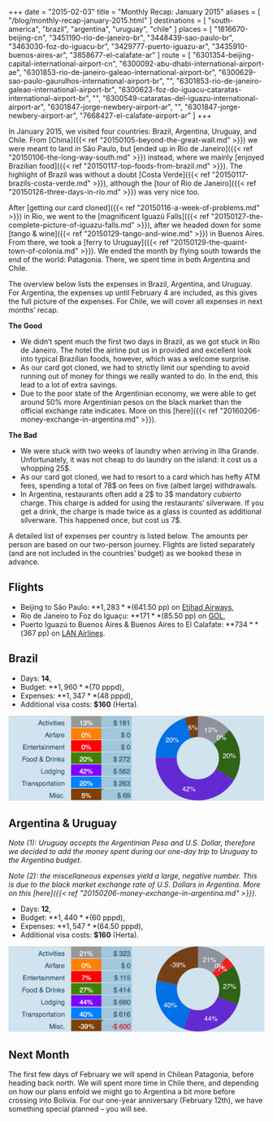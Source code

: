 +++
date    = "2015-02-03"
title   = "Monthly Recap: January 2015"
aliases = [ "/blog/monthly-recap-january-2015.html" ]
destinations = [ "south-america", "brazil", "argentina", "uruguay", "chile" ]
places  = [
  "1816670-beijing-cn", "3451190-rio-de-janeiro-br", "3448439-sao-paulo-br",
  "3463030-foz-do-iguacu-br", "3429777-puerto-iguazu-ar",
  "3435910-buenos-aires-ar", "3858677-el-calafate-ar"
]
route = [
  "6301354-beijing-capital-international-airport-cn",
  "6300092-abu-dhabi-international-airport-ae",
  "6301853-rio-de-janeiro-galeao-international-airport-br",
  "6300629-sao-paulo-gaurulhos-international-airport-br",
  "",
  "6301853-rio-de-janeiro-galeao-international-airport-br",
  "6300623-foz-do-iguacu-cataratas-international-airport-br",
  "",
  "6300549-cataratas-del-iguazu-international-airport-ar",
  "6301847-jorge-newbery-airport-ar",
  "",
  "6301847-jorge-newbery-airport-ar",
  "7668427-el-calafate-airport-ar"
]
+++

In January 2015, we visited four countries: Brazil, Argentina, Uruguay, and Chile. From [China]({{< ref "20150105-beyond-the-great-wall.md" >}}) we were meant to land in São Paulo, but [ended up in Rio de Janeiro]({{< ref "20150106-the-long-way-south.md" >}}) instead, where we mainly [enjoyed Brazilian food]({{< ref "20150117-top-foods-from-brazil.md" >}}). The highlight of Brazil was without a doubt [Costa Verde]({{< ref "20150117-brazils-costa-verde.md" >}}), although the [tour of Rio de Janeiro]({{< ref "20150126-three-days-in-rio.md" >}}) was very nice too.
<!--more-->
After [getting our card cloned]({{< ref "20150116-a-week-of-problems.md" >}}) in Rio, we went to the [magnificent Iguazú Falls]({{< ref "20150127-the-complete-picture-of-iguazu-falls.md" >}}), after we headed down for some [tango & wine]({{< ref "20150129-tango-and-wine.md" >}}) in Buenos Aires. From there, we took a [ferry to Uruguay]({{< ref "20150129-the-quaint-town-of-colonia.md" >}}). We ended the month by flying south towards the end of the world: Patagonia. There, we spent time in both Argentina and Chile.

The overview below lists the expenses in Brazil, Argentina, and Uruguay. For Argentina, the expenses up until February 4 are included, as this gives the full picture of the expenses. For Chile, we will cover all expenses in next months’ recap.

**The Good**

* We didn’t spent much the first two days in Brazil, as we got stuck in Rio de Janeiro. The hotel the airline put us in provided and excellent look into typical Brazilian foods, however, which was a welcome surprise.
* As our card got cloned, we had to strictly limit our spending to avoid running out of money for things we really wanted to do. In the end, this lead to a lot of extra savings.
* Due to the poor state of the Argentinian economy, we were able to get around 50% more Argentinian pesos on the black market than the official exchange rate indicates. More on this [here]({{< ref "20160206-money-exchange-in-argentina.md" >}}).

**The Bad**

* We were stuck with two weeks of laundry when arriving in Ilha Grande. Unfortunately, it was not cheap to do laundry on the island: it cost us a whopping 25$.
* As our card got cloned, we had to resort to a card which has hefty ATM fees, spending a total of 78$ on fees on five (albeit large) withdrawals.
* In Argentina, restaurants often add a 2$ to 3$ mandatory *cubierto* charge. This charge is added for using the restaurants’ silverware. If you get a drink, the charge is made twice as a glass is counted as additional silverware. This happened once, but cost us 7$.

A detailed list of expenses per country is listed below. The amounts per person are based on our two-person journey. Flights are listed separately (and are not included in the countries’ budget) as we booked these in advance.

## Flights
* Beijing to São Paulo: **$1,283** ($641.50 pp) on [Etihad Airways](http://etihad.com/),
* Rio de Janeiro to Foz do Iguaçu: **$171** ($85.50 pp) on [GOL](http://voegol.com.br/),
* Puerto Iguazú to Buenos Aires & Buenos Aires to El Calafate: **$734** ($367 pp) on [LAN Airlines](http://www.lan.com/).

## Brazil
* Days: **14**,
* Budget: **$1,960** ($70 pppd),
* Expenses: **$1,347** ($48 pppd),
* Additional visa costs: **$160** (Herta).

<span class="img-thumbnail">![Expenses Breakdown](/uploads/budget-brazil.png)</span>

## Argentina & Uruguay
*Note (1): Uruguay accepts the Argentinian Peso and U.S. Dollar, therefore we decided to add the money spent during our one-day trip to Uruguay to the Argentina budget.*

*Note (2): the miscellaneous expenses yield a large, negative number. This is due to the black market exchange rate of U.S. Dollars in Argentina. More on this [here]({{< ref "20150206-money-exchange-in-argentina.md" >}}).*

* Days: **12**,
* Budget: **$1,440** ($60 pppd),
* Expenses: **$1,547** ($64.50 pppd),
* Additional visa costs: **$160** (Herta).

<span class="img-thumbnail">![Expenses Breakdown](/uploads/budget-argentina.png)</span>

## Next Month
The first few days of February we will spend in Chilean Patagonia, before heading back north. We will spent more time in Chile there, and depending on how our plans enfold we might go to Argentina a bit more before crossing into Bolivia. For our one-year anniversary (February 12th), we have something special planned – you will see.